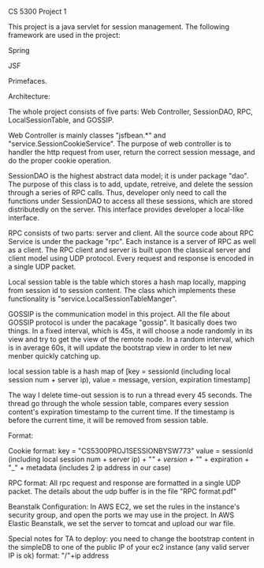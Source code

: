 CS 5300 Project 1

This project is a java servlet for session management. The following framework are used in the project:

Spring

JSF

Primefaces.

Architecture:

The whole project consists of five parts: Web Controller, SessionDAO, RPC, LocalSessionTable, and GOSSIP.

Web Controller is mainly classes "jsfbean.*" and "service.SessionCookieService". The purpose of web controller is to handler the http request from user, return the correct session message, and do the proper cookie operation.

SessionDAO is the highest abstract data model; it is under package "dao". The purpose of this class is to add, update, retreive, and delete the session through a series of RPC calls. Thus, developer only need to call the functions under SessionDAO to access all these sessions, which are stored distributedly on the server. This interface provides developer a local-like interface.

RPC consists of two parts: server and client. All the source code about RPC Service is under the package "rpc". Each instance is a server of RPC as well as a client. The RPC client and server is built upon the classical server and client model using UDP protocol. Every request and response is encoded in a single UDP packet.

Local session table is the table which stores a hash map locally, mapping from session id to session content. The class which implements these functionality is "service.LocalSessionTableManger".

GOSSIP is the communication model in this project. All the file about GOSSIP protocol is under the pacakage "gossip". It basically does two things. In a fixed interval, which is 45s, it will choose a node randomly in its view and try to get the view of the remote node. In a random interval, which is in average 60s, it will update the bootstrap view in order to let new menber quickly catching up.


local session table is a hash map of [key = sessionId (including local session num + server ip), value = message, version, expiration timestamp]


The way I delete time-out session is to run a thread every 45 seconds. The thread go through the whole session table, compares every session content's expiration timestamp to the current time. If the timestamp is before the current time, it will be removed from session table.

Format:

Cookie format: key = "CS5300PROJ1SESSIONBYSW773" value = sessionId (including local session num + server ip) + "_" + version + "_" + expiration + "_"	+ metadata (includes 2 ip address in our case)

RPC format: All rpc request and response are formatted in a single UDP packet. The details about the udp buffer is in the file "RPC format.pdf"

Beanstalk Configuration:
In AWS EC2, we set the rules in the instance's security group, and open the ports we may use in the project. In AWS Elastic Beanstalk, we set the server to tomcat and upload our war file. 


Special notes for TA to deploy: you need to change the bootstrap content in the simpleDB to one of the public IP of your ec2 instance (any valid server IP is ok) format: "/"+ip address
